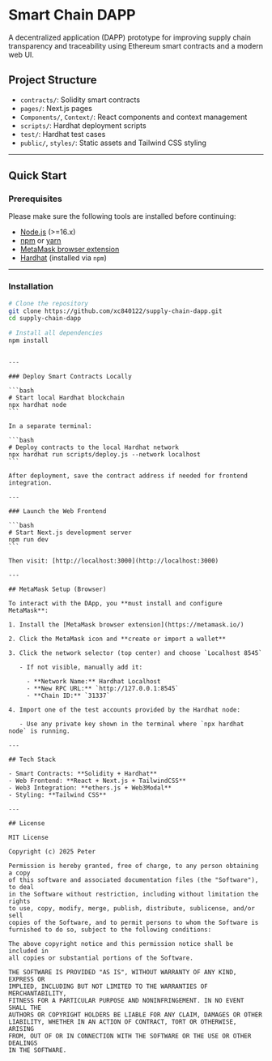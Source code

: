 # Smart Chain DAPP

A decentralized application (DAPP) prototype for improving supply chain transparency and traceability using Ethereum smart contracts and a modern web UI.

## Project Structure

- `contracts/`: Solidity smart contracts
- `pages/`: Next.js pages
- `Components/`, `Context/`: React components and context management
- `scripts/`: Hardhat deployment scripts
- `test/`: Hardhat test cases
- `public/`, `styles/`: Static assets and Tailwind CSS styling

---

## Quick Start

### Prerequisites

Please make sure the following tools are installed before continuing:

- [Node.js](https://nodejs.org/) (>=16.x)
- [npm](https://www.npmjs.com/) or [yarn](https://yarnpkg.com/)
- [MetaMask browser extension](https://metamask.io/)
- [Hardhat](https://hardhat.org/) (installed via `npm`)

---

### Installation

```bash
# Clone the repository
git clone https://github.com/xc840122/supply-chain-dapp.git
cd supply-chain-dapp

# Install all dependencies
npm install
```

````

---

### Deploy Smart Contracts Locally

```bash
# Start local Hardhat blockchain
npx hardhat node
```

In a separate terminal:

```bash
# Deploy contracts to the local Hardhat network
npx hardhat run scripts/deploy.js --network localhost
```

After deployment, save the contract address if needed for frontend integration.

---

### Launch the Web Frontend

```bash
# Start Next.js development server
npm run dev
```

Then visit: [http://localhost:3000](http://localhost:3000)

---

## MetaMask Setup (Browser)

To interact with the DApp, you **must install and configure MetaMask**:

1. Install the [MetaMask browser extension](https://metamask.io/)

2. Click the MetaMask icon and **create or import a wallet**

3. Click the network selector (top center) and choose `Localhost 8545`

   - If not visible, manually add it:

     - **Network Name:** Hardhat Localhost
     - **New RPC URL:** `http://127.0.0.1:8545`
     - **Chain ID:** `31337`

4. Import one of the test accounts provided by the Hardhat node:

   - Use any private key shown in the terminal where `npx hardhat node` is running.

---

## Tech Stack

- Smart Contracts: **Solidity + Hardhat**
- Web Frontend: **React + Next.js + TailwindCSS**
- Web3 Integration: **ethers.js + Web3Modal**
- Styling: **Tailwind CSS**

---

## License

MIT License

Copyright (c) 2025 Peter

Permission is hereby granted, free of charge, to any person obtaining a copy
of this software and associated documentation files (the "Software"), to deal
in the Software without restriction, including without limitation the rights
to use, copy, modify, merge, publish, distribute, sublicense, and/or sell
copies of the Software, and to permit persons to whom the Software is
furnished to do so, subject to the following conditions:

The above copyright notice and this permission notice shall be included in
all copies or substantial portions of the Software.

THE SOFTWARE IS PROVIDED "AS IS", WITHOUT WARRANTY OF ANY KIND, EXPRESS OR
IMPLIED, INCLUDING BUT NOT LIMITED TO THE WARRANTIES OF MERCHANTABILITY,
FITNESS FOR A PARTICULAR PURPOSE AND NONINFRINGEMENT. IN NO EVENT SHALL THE
AUTHORS OR COPYRIGHT HOLDERS BE LIABLE FOR ANY CLAIM, DAMAGES OR OTHER
LIABILITY, WHETHER IN AN ACTION OF CONTRACT, TORT OR OTHERWISE, ARISING
FROM, OUT OF OR IN CONNECTION WITH THE SOFTWARE OR THE USE OR OTHER DEALINGS
IN THE SOFTWARE.
````
